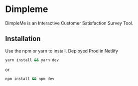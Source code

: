# Dimpleme
DimpleMe is an Interactive Customer Satisfaction Survey Tool.

## Installation
Use the npm or yarn to install.
Deployed Prod in Netlify
```bash
yarn install && yarn dev
```

or 


```bash
npm install && npm dev
```
